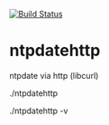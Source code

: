 [![Build Status](https://travis-ci.org/katakk/ntpdatehttp.svg?branch=master)](https://travis-ci.org/katakk/ntpdatehttp)

# ntpdatehttp
ntpdate via http (libcurl)


./ntpdatehttp

./ntpdatehttp -v


